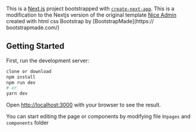 This is a [Next.js](https://nextjs.org/) project bootstrapped with [`create-next-app`](https://github.com/vercel/next.js/tree/canary/packages/create-next-app).
This is a modification to the Nextjs version of the original template [Nice Admin](https://bootstrapmade.com/nice-admin-bootstrap-admin-html-template/) created with html css Bootstrap by [BootstrapMade](https:// bootstrapmade.com/)

## Getting Started

First, run the development server:

```bash
clone or download
npm install
npm run dev
# or
yarn dev
```

Open [http://localhost:3000](http://localhost:3000) with your browser to see the result.

You can start editing the page or components by modifying file in`pages` and `components` folder 
